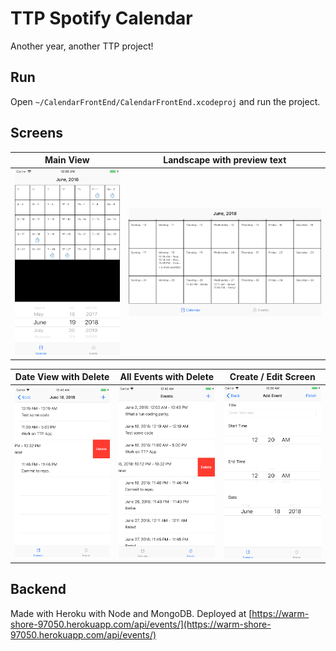 # TTP Spotify Calendar

Another year, another TTP project!

## Run

Open `~/CalendarFrontEnd/CalendarFrontEnd.xcodeproj` and run the project.

## Screens

Main View | Landscape with preview text
--- | ---
![Main Screen](images/main.png) | ![Main Screen Flipped](images/mainflipped.png)

Date View with Delete | All Events with Delete | Create / Edit Screen
--- | --- | ---
![Date Screen](images/date.png) | ![All Events](images/allevents.png) | ![Create Screen](images/addeditscreen.png)

## Backend

Made with Heroku with Node and MongoDB. Deployed at [https://warm-shore-97050.herokuapp.com/api/events/](https://warm-shore-97050.herokuapp.com/api/events/)